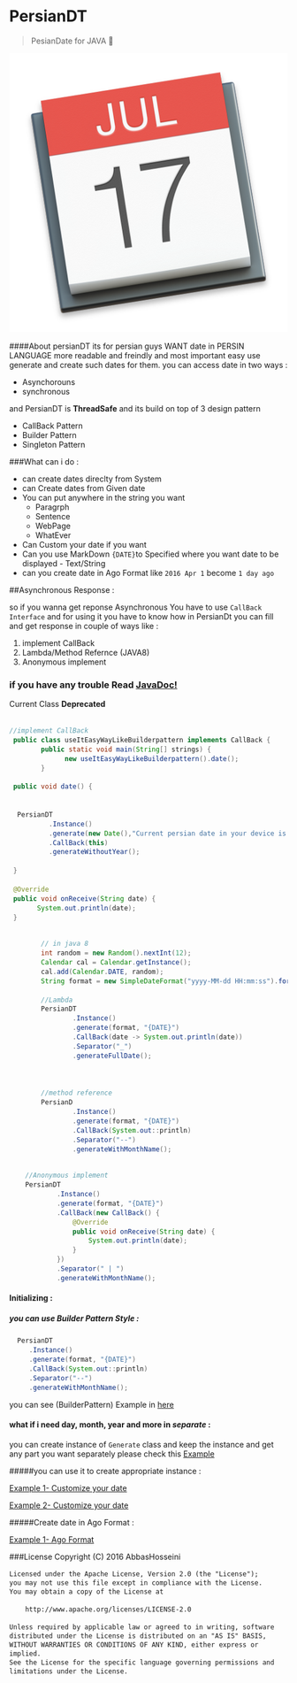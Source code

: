 # PersianDT
>PesianDate for JAVA :date:

<p align="center">
  <img src="https://github.com/abbashosseini/PersianDT/raw/master/logo.png"/>
</p>


####About
persianDT its for persian guys WANT date in PERSIN LANGUAGE more readable and freindly and most important easy use 
generate and create such dates for them.
you can access date in two ways :

* Asynchorouns
* synchronous

and PersianDT is **ThreadSafe** and its build on top of 3 design pattern 

* CallBack Pattern
* Builder Pattern
* Singleton Pattern

###What can i do :

* can create dates direclty from System 
* can Create dates from Given date
* You can put anywhere in the string you want
  * Paragrph
  * Sentence
  * WebPage
  * WhatEver
* Can Custom your date if you want
* Can you use MarkDown `{DATE}`to Specified where you want date to be displayed - Text/String
* can you create date in Ago Format like `2016 Apr 1` become `1 day ago`


##Asynchronous Response :

so if you wanna get reponse Asynchronous You have to use `CallBack Interface` and for using it you have to know how 
in PersianDt you can fill and get response in couple of ways like :

 1. implement CallBack
 2. Lambda/Method Refernce (JAVA8)
 3. Anonymous implement
 

### if you have any trouble Read [JavaDoc!](http://abbashosseini.github.io/PersianDT/)
Current Class **Deprecated**

```java

//implement CallBack
 public class useItEasyWayLikeBuilderpattern implements CallBack {
        public static void main(String[] strings) {
              new useItEasyWayLikeBuilderpattern().date();
        }
        
 public void date() {
     
     
  PersianDT
          .Instance()
          .generate(new Date(),"Current persian date in your device is {DATE} witout year.")
          .CallBack(this)
          .generateWithoutYear();
     
 }

 @Override
 public void onReceive(String date) {
       System.out.println(date);
 }

```


```java

        // in java 8
        int random = new Random().nextInt(12);
        Calendar cal = Calendar.getInstance();
        cal.add(Calendar.DATE, random);
        String format = new SimpleDateFormat("yyyy-MM-dd HH:mm:ss").format(cal.getTime());

        //Lambda
        PersianDT
                .Instance()
                .generate(format, "{DATE}")
                .CallBack(date -> System.out.println(date))
                .Separator("_")
                .generateFullDate();



        //method reference
        PersianD
                .Instance()
                .generate(format, "{DATE}")
                .CallBack(System.out::println)
                .Separator("--")
                .generateWithMonthName();

```

```java

    //Anonymous implement
    PersianDT
            .Instance()
            .generate(format, "{DATE}")
            .CallBack(new CallBack() {
                @Override
                public void onReceive(String date) {
                    System.out.println(date);
                }
            })
            .Separator(" | ")
            .generateWithMonthName();

```

#### Initializing :

##### you can use Builder Pattern Style :

```Java
  PersianDT
     .Instance()
     .generate(format, "{DATE}")
     .CallBack(System.out::println)
     .Separator("--")
     .generateWithMonthName();
```
you can see (BuilderPattern) Example in [here](https://github.com/abbashosseini/PersianDT/blob/master/src/com/hosseini/persian/dt/Example/generate/useitLikeBuilderpattern.java#L37-L43) 

#### what if i need day, month, year and more in _separate_ :

you can create instance of `Generate` class and keep the instance and get any part you want separately 
please check this [Example](https://github.com/abbashosseini/PersianDT/blob/master/src/main/java/com/hosseini/persian/dt/Example/generate/CustomDate.java)
  
#####you can use it to create appropriate instance :  

   [Example 1- Customize your date](https://github.com/abbashosseini/PersianDT/blob/master/src/com/hosseini/persian/dt/Example/generate/CustomDate.java)
   
   [Example 2- Customize your date](https://github.com/abbashosseinai/PersianDT/blob/master/src/com/hosseini/persian/dt/Example/current/CustomYourdate.java)
   
#####Create date in Ago Format :

[Example 1- Ago Format](https://github.com/abbashosseini/PersianDT/blob/master/src/com/hosseini/persian/dt/Example/ago/useitLLikeBuilderPattern.java)

###License
       Copyright (C) 2016 AbbasHosseini

    Licensed under the Apache License, Version 2.0 (the "License");
    you may not use this file except in compliance with the License.
    You may obtain a copy of the License at

        http://www.apache.org/licenses/LICENSE-2.0

    Unless required by applicable law or agreed to in writing, software
    distributed under the License is distributed on an "AS IS" BASIS,
    WITHOUT WARRANTIES OR CONDITIONS OF ANY KIND, either express or implied.
    See the License for the specific language governing permissions and
    limitations under the License.
